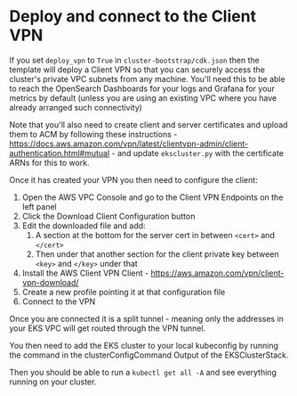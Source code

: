 # Deploy and connect to the Client VPN

If you set `deploy_vpn` to `True` in `cluster-bootstrap/cdk.json` then the template will deploy a Client VPN so that you can securely access the cluster's private VPC subnets from any machine. You'll need this to be able to reach the OpenSearch Dashboards for your logs and Grafana for your metrics by default (unless you are using an existing VPC where you have already arranged such connectivity)

Note that you'll also need to create client and server certificates and upload them to ACM by following these instructions - https://docs.aws.amazon.com/vpn/latest/clientvpn-admin/client-authentication.html#mutual - and update `ekscluster.py` with the certificate ARNs for this to work.

Once it has created your VPN you then need to configure the client:

1. Open the AWS VPC Console and go to the Client VPN Endpoints on the left panel
1. Click the Download Client Configuration button
1. Edit the downloaded file and add:
    1. A section at the bottom for the server cert in between `<cert>` and `</cert>`
    1. Then under that another section for the client private key between `<key>` and `</key>` under that
1. Install the AWS Client VPN Client - https://aws.amazon.com/vpn/client-vpn-download/
1. Create a new profile pointing it at that configuration file
1. Connect to the VPN

Once you are connected it is a split tunnel - meaning only the addresses in your EKS VPC will get routed through the VPN tunnel.

You then need to add the EKS cluster to your local kubeconfig by running the command in the clusterConfigCommand Output of the EKSClusterStack.

Then you should be able to run a `kubectl get all -A` and see everything running on your cluster.